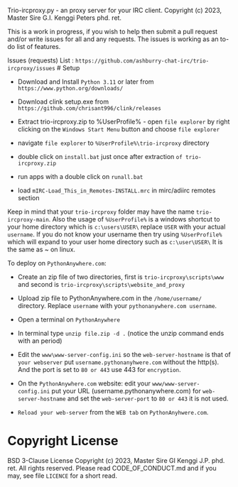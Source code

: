 Trio-ircproxy.py - an proxy server for your IRC client. Copyright (c) 2023,
Master Sire G.I. Kenggi Peters phd. ret.

This is a work in progress, if you wish to help then submit a pull request
and/or write issues for all and any requests. The issues is working as an to-do
list of features.

Issues (requests) List :
`https://github.com/ashburry-chat-irc/trio-ircproxy/issues` \# Setup

- Download and Install `Python 3.11` or later from `https://www.python.org/downloads/`

- Download clink setup.exe from `https://github.com/chrisant996/clink/releases`

- Extract trio-ircproxy.zip to %UserProfile% - open `file explorer` by right
clicking on the `Windows Start Menu` button and choose `file explorer`

- navigate `file explorer` to `%UserProfile%\trio-ircproxy` directory

- double click on `install.bat` just once after extraction `of trio-ircproxy.zip` 

- run apps with a double click on `runall.bat` 

- load `mIRC-Load_This_in_Remotes-INSTALL.mrc` in mirc/adiirc remotes section

Keep in mind that your `trio-ircproxy` folder may have the name
`trio-ircproxy-main`. Also the usage of `%UserProfile%` is a windows shortcut to
your home directory which is `c:\users\USER\` replace `USER` with your actual
`username`. If you do not know your username then try using `%UserProfile%`
which will expand to your user home directory such as `c:\user\USER\` It is
the same as ~ on linux.

To deploy
on `PythonAnywhere.com`:

-   Create an zip file of two directories, first is `trio-ircproxy\scripts\www`
    and second is `trio-ircproxy\scripts\website_and_proxy`

-   Upload zip file to PythonAnywhere.com in the `/home/username/` directory.
    Replace `username` with your `pythonanywhere.com username`.

-   Open a terminal on `PythonAnywhere`

-   In terminal type `unzip file.zip -d .` (notice the unzip command ends with
    an period)

-   Edit the `www\www-server-config.ini` so the `web-server-hostname` is that of
    `your webserver` put `username.pythonanyhwere.com` without the http(s).
     And the port is set to `80 or 443` use 443 for `encryption`.

-   On the `PythonAnywhere.com` website: edit your `www/www-server-config.ini`
    put your URL (username.pythonanywhere.com) for `web-server-hostname` and set
    the `web-server-port` to `80 or 443` it is not used.

-   `Reload your web-server` from the `WEB tab` on `PythonAnyhwere.com`.

Copyright License
=================

BSD 3-Clause License Copyright (c) 2023, Master Sire GI Kenggi J.P. phd. ret.
All rights reserved. Please read CODE_OF_CONDUCT.md and if you may, see file
`LICENCE` for a short read.
